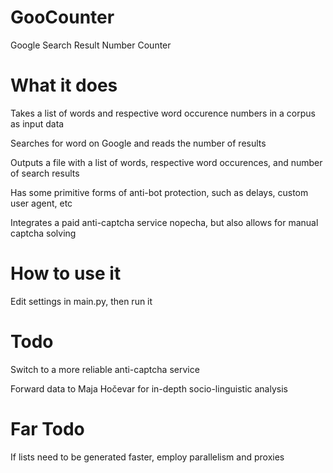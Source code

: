 # GooCounter
Google Search Result Number Counter

# What it does
Takes a list of words and respective word occurence numbers in a corpus as input data

Searches for word on Google and reads the number of results

Outputs a file with a list of words, respective word occurences, and number of search results

Has some primitive forms of anti-bot protection, such as delays, custom user agent, etc

Integrates a paid anti-captcha service nopecha, but also allows for manual captcha solving

# How to use it
Edit settings in main.py, then run it

# Todo
Switch to a more reliable anti-captcha service

Forward data to Maja Hočevar for in-depth socio-linguistic analysis

# Far Todo
If lists need to be generated faster, employ parallelism and proxies
